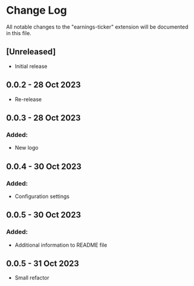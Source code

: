 # Change Log

All notable changes to the "earnings-ticker" extension will be documented in this file.

## [Unreleased]

- Initial release

## 0.0.2 - 28 Oct 2023

- Re-release

## 0.0.3 - 28 Oct 2023

### Added:

- New logo

## 0.0.4 - 30 Oct 2023

### Added:

- Configuration settings

## 0.0.5 - 30 Oct 2023

### Added:

- Additional information to README file

## 0.0.5 - 31 Oct 2023

- Small refactor
